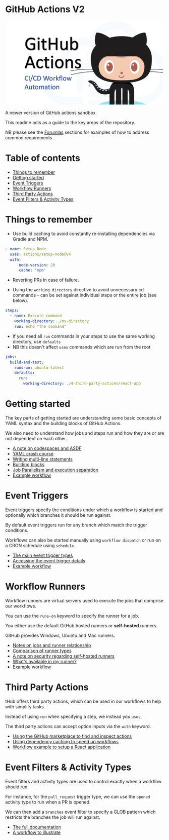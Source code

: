 <h1> GitHub Actions V2 </h1>

<img src="./img/maxresdefault.png" width="500"/>

A newer version of GitHub actions sandbox.

This readme acts as a guide to the key areas of the repository.

NB please see the [Forumlas](./0-formulas) sections for examples of how to address common requirements.

<h1>Table of contents</h1>

<!-- TOC -->
* [Things to remember](#things-to-remember)
* [Getting started](#getting-started)
* [Event Triggers](#event-triggers)
* [Workflow Runners](#workflow-runners)
* [Third Party Actions](#third-party-actions)
* [Event Filters & Activity Types](#event-filters--activity-types)
<!-- TOC -->

# Things to remember

- Use build caching to avoid constantly re-installing dependencies via Gradle and NPM.

```yaml
- name: Setup Node
  uses: actions/setup-node@v4
  with:
      node-version: 20
      cache: 'npm'
```

- Reverting PRs in case of failure.

- Using the `working directory` directive to avoid unnecessary cd commands - can be set against individual steps or the entire job (see below).

```yaml
steps:
  - name: Execute command
    working-directory: ./my-directory
    run: echo "The command"
```

- If you need all `run` commands in your steps to use the same working directory, use `defaults` 
- NB this doesn't affect `uses` commands which are run from the root

```yaml
jobs:
  build-and-test:
    runs-on: ubuntu-latest
    defaults:
      run:
        working-directory: ./4-third-party-actions/react-app
```

# Getting started

The key parts of getting started are understanding some basic concepts of YAML syntax and the building blocks of GitHub Actions.

We also need to understand how jobs and steps run and how they are or are not dependent on each other.

- [A note on codespaces and ASDF](./1-getting-started/getting-started.md#a-note-on-codespaces-and-asdf)
- [YAML crash course](./1-getting-started/getting-started.md#yaml-crash-starter)
- [Writing multi-line statements](./1-getting-started/getting-started.md#writing-multi-line-statements)
- [Building blocks](./1-getting-started/getting-started.md#building-blocks)
- [Job Parallelism and execution separation](./1-getting-started/getting-started.md#parallelism-and-execution-environment)
- [Example workflow](./.github/workflows/01-building-blocks.yaml)

# Event Triggers

Event triggers specify the conditions under which a workflow is started and optionally which branches it should be run against.

By default event triggers run for any branch which match the trigger conditions.

Workflows can also be started manually using `workflow dispatch` or run on a CRON schedule using `schedule`.

- [The main event trigger types](./2-event-triggers/event-triggers.md#event-trigger-types)
- [Accessing the event trigger details](./2-event-triggers/event-triggers.md#accessing-the-workflow-event-trigger-details)
- [Example workflow](./.github/workflows/02-workflow-events.yaml)

# Workflow Runners

Workflow runners are virtual servers used to execute the jobs that comprise our workflows.

You can use the `runs-on` keyword to specify the runner for a job. 

You either use the default GitHub hosted runners or __self-hosted__ runners.

GitHub provides Windows, Ubuntu and Mac runners.

- [Notes on jobs and runner relationship](./3-workflow-runners/workflow-runners.md#notes-on-jobs-and-runners)
- [Comparison of runner types](./3-workflow-runners/workflow-runners.md#comparison-of-runner-types)
- [A note on security regarding self-hosted runners](./3-workflow-runners/workflow-runners.md#a-note-on-security-regarding-self-hosted-runners)
- [What's available in my runner?](./3-workflow-runners/workflow-runners.md#whats-available-in-my-runner)
- [Example workflow](./.github/workflows/03-workflow-runners.yaml)

# Third Party Actions

tHub offers third party actions, which can be used in our workflows to help with simplify tasks.

Instead of using `run` when specifying a step, we instead you `uses`.

The third party actions can accept option inputs via the `with` keyword.

- [Using the GitHub marketplace to find and inspect actions](./4-third-party-actions/third-party-actions.md#github-marketplace)
- [Using dependency caching to speed up workflows](./4-third-party-actions/third-party-actions.md#dependency-caching)
- [Workflow example to setup a React application](./.github/workflows/04-third-party-actions.yaml)

# Event Filters & Activity Types

Event filters and activity types are used to control exactly when a workflow should run.

For instance, for the `pull_request` trigger type, we can use the `opened` activity type to run when a PR is opened.

We can then add a `branches` event filter to specify a GLOB pattern which restricts the branches the job will run against.

- [The full documentation](./5-event-filters-activity-types/event-filters-activity-types.md)
- [A workflow to illustrate](./.github/workflows/05-1-event-filters-activity-types.yaml)